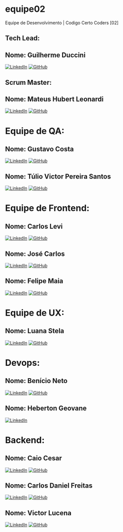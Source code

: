 # equipe02
Equipe de Desenvolvimento | Codigo Certo Coders [02]

## Tech Lead:
## Nome: Guilherme Duccini
[![LinkedIn](https://img.shields.io/badge/LinkedIn-000?style=for-the-badge&logo=linkedin&logoColor=0E76A8)](https://www.linkedin.com/in/guilhermeduccini/)
[![GitHub](https://img.shields.io/badge/GitHub-000?style=for-the-badge&logo=github&logoColor=white)](https://github.com/duccini)

## Scrum Master:
## Nome: Mateus Hubert Leonardi
[![LinkedIn](https://img.shields.io/badge/LinkedIn-000?style=for-the-badge&logo=linkedin&logoColor=0E76A8)](https://www.linkedin.com/in/mateus-hubert-leonardi)
[![GitHub](https://img.shields.io/badge/GitHub-000?style=for-the-badge&logo=github&logoColor=white)](https://github.com/mateushleonardi)

# Equipe de QA:

## Nome: Gustavo Costa
[![LinkedIn](https://img.shields.io/badge/LinkedIn-000?style=for-the-badge&logo=linkedin&logoColor=0E76A8)](https://www.linkedin.com/in/gustavo-da-costa)
[![GitHub](https://img.shields.io/badge/GitHub-000?style=for-the-badge&logo=github&logoColor=white)](https://github.com/GustavoCostaBR/)

## Nome: Túlio Victor Pereira Santos
[![LinkedIn](https://img.shields.io/badge/LinkedIn-000?style=for-the-badge&logo=linkedin&logoColor=0E76A8)](https://www.linkedin.com/in/tuliovpsantos/)
[![GitHub](https://img.shields.io/badge/GitHub-000?style=for-the-badge&logo=github&logoColor=white)](https://github.com/tuliopss)

# Equipe de Frontend:

## Nome: Carlos Levi
[![LinkedIn](https://img.shields.io/badge/LinkedIn-000?style=for-the-badge&logo=linkedin&logoColor=0E76A8)](https://www.linkedin.com/in/carlos-levi-099761202/)
[![GitHub](https://img.shields.io/badge/GitHub-000?style=for-the-badge&logo=github&logoColor=white)](https://github.com/Carlos-Levi)

## Nome: José Carlos
[![LinkedIn](https://img.shields.io/badge/LinkedIn-000?style=for-the-badge&logo=linkedin&logoColor=0E76A8)](https://www.linkedin.com/in/josecarlos0075/)
[![GitHub](https://img.shields.io/badge/GitHub-000?style=for-the-badge&logo=github&logoColor=white)](https://www.github.com/josecarlos006)

## Nome: Felipe Maia
[![LinkedIn](https://img.shields.io/badge/LinkedIn-000?style=for-the-badge&logo=linkedin&logoColor=0E76A8)](https://www.linkedin.com/in/felipe-ma1a)
[![GitHub](https://img.shields.io/badge/GitHub-000?style=for-the-badge&logo=github&logoColor=white)](https://github.com/felipe-Ma1a)


# Equipe de UX:

## Nome: Luana Stela
[![LinkedIn](https://img.shields.io/badge/LinkedIn-000?style=for-the-badge&logo=linkedin&logoColor=0E76A8)](https://www.linkedin.com/in/luana-stela-arantes/)
[![GitHub](https://img.shields.io/badge/GitHub-000?style=for-the-badge&logo=github&logoColor=white)](https://github.com/LuanaStela)

# Devops:

## Nome: Benício Neto
[![LinkedIn](https://img.shields.io/badge/LinkedIn-000?style=for-the-badge&logo=linkedin&logoColor=0E76A8)](https://www.linkedin.com/in/benicio-neto/)
[![GitHub](https://img.shields.io/badge/GitHub-000?style=for-the-badge&logo=github&logoColor=white)](https://github.com/beniciont)

## Nome: Heberton Geovane
[![LinkedIn](https://img.shields.io/badge/LinkedIn-000?style=for-the-badge&logo=linkedin&logoColor=0E76A8)](https://www.linkedin.com/in/heberton-geovane/)

# Backend:

## Nome: Caio Cesar
[![LinkedIn](https://img.shields.io/badge/LinkedIn-000?style=for-the-badge&logo=linkedin&logoColor=0E76A8)](https://www.linkedin.com/in/caiocesarss)
[![GitHub](https://img.shields.io/badge/GitHub-000?style=for-the-badge&logo=github&logoColor=white)](https://github.com/caiocssilva)


## Nome: Carlos Daniel Freitas
[![LinkedIn](https://img.shields.io/badge/LinkedIn-000?style=for-the-badge&logo=linkedin&logoColor=0E76A8)](https://www.linkedin.com/in/carlos806/)
[![GitHub](https://img.shields.io/badge/GitHub-000?style=for-the-badge&logo=github&logoColor=white)](https://github.com/DFGTX360)

## Nome: Victor Lucena
[![LinkedIn](https://img.shields.io/badge/LinkedIn-000?style=for-the-badge&logo=linkedin&logoColor=0E76A8)](https://www.linkedin.com/in/victor-lucena-2ba1b6175/)
[![GitHub](https://img.shields.io/badge/GitHub-000?style=for-the-badge&logo=github&logoColor=white)](https://github.com/VictorLucenaa)







